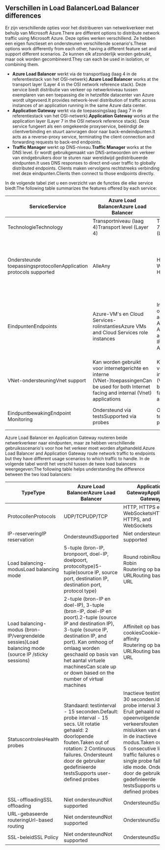 ## <a name="load-balancer-differences"></a><span data-ttu-id="df769-101">Verschillen in Load Balancer</span><span class="sxs-lookup"><span data-stu-id="df769-101">Load Balancer differences</span></span>

<span data-ttu-id="df769-102">Er zijn verschillende opties voor het distribueren van netwerkverkeer met behulp van Microsoft Azure.</span><span class="sxs-lookup"><span data-stu-id="df769-102">There are different options to distribute network traffic using Microsoft Azure.</span></span> <span data-ttu-id="df769-103">Deze opties werken verschillend. Ze hebben een eigen functieset en ondersteunen verschillende scenario's.</span><span class="sxs-lookup"><span data-stu-id="df769-103">These options work differently from each other, having a different feature set and support different scenarios.</span></span> <span data-ttu-id="df769-104">Ze kunnen elk afzonderlijk worden gebruikt, maar ook worden gecombineerd.</span><span class="sxs-lookup"><span data-stu-id="df769-104">They can each be used in isolation, or combining them.</span></span>

* <span data-ttu-id="df769-105">**Azure Load Balancer** werkt via de transportlaag (laag 4 in de referentiestack van het OSI-netwerk).</span><span class="sxs-lookup"><span data-stu-id="df769-105">**Azure Load Balancer** works at the transport layer (Layer 4 in the OSI network reference stack).</span></span> <span data-ttu-id="df769-106">Deze service biedt distributie van verkeer op netwerkniveau tussen exemplaren van een toepassing die in hetzelfde datacenter van Azure wordt uitgevoerd.</span><span class="sxs-lookup"><span data-stu-id="df769-106">It provides network-level distribution of traffic across instances of an application running in the same Azure data center.</span></span>
* <span data-ttu-id="df769-107">**Application Gateway** werkt via de toepassingslaag (laag 7 in de referentiestack van het OSI-netwerk).</span><span class="sxs-lookup"><span data-stu-id="df769-107">**Application Gateway** works at the application layer (Layer 7 in the OSI network reference stack).</span></span> <span data-ttu-id="df769-108">Deze service fungeert als een omgekeerde proxyservice, beëindigt de clientverbinding en stuurt aanvragen door naar back-endeindpunten.</span><span class="sxs-lookup"><span data-stu-id="df769-108">It acts as a reverse-proxy service, terminating the client connection and forwarding requests to back-end endpoints.</span></span>
* <span data-ttu-id="df769-109">**Traffic Manager** werkt op DNS-niveau.</span><span class="sxs-lookup"><span data-stu-id="df769-109">**Traffic Manager** works at the DNS level.</span></span>  <span data-ttu-id="df769-110">Er wordt gebruikgemaakt van DNS-antwoorden om verkeer van eindgebruikers door te sturen naar wereldwijd gedistribueerde eindpunten.</span><span class="sxs-lookup"><span data-stu-id="df769-110">It uses DNS responses to direct end-user traffic to globally distributed endpoints.</span></span> <span data-ttu-id="df769-111">Clients maken vervolgens rechtstreeks verbinding met deze eindpunten.</span><span class="sxs-lookup"><span data-stu-id="df769-111">Clients then connect to those endpoints directly.</span></span>

<span data-ttu-id="df769-112">In de volgende tabel ziet u een overzicht van de functies die elke service biedt:</span><span class="sxs-lookup"><span data-stu-id="df769-112">The following table summarizes the features offered by each service:</span></span>

| <span data-ttu-id="df769-113">Service</span><span class="sxs-lookup"><span data-stu-id="df769-113">Service</span></span> | <span data-ttu-id="df769-114">Azure Load Balancer</span><span class="sxs-lookup"><span data-stu-id="df769-114">Azure Load Balancer</span></span> | <span data-ttu-id="df769-115">Application Gateway</span><span class="sxs-lookup"><span data-stu-id="df769-115">Application Gateway</span></span> | <span data-ttu-id="df769-116">Traffic Manager</span><span class="sxs-lookup"><span data-stu-id="df769-116">Traffic Manager</span></span> |
| --- | --- | --- | --- |
| <span data-ttu-id="df769-117">Technologie</span><span class="sxs-lookup"><span data-stu-id="df769-117">Technology</span></span> |<span data-ttu-id="df769-118">Transportniveau (laag 4)</span><span class="sxs-lookup"><span data-stu-id="df769-118">Transport level (Layer 4)</span></span> |<span data-ttu-id="df769-119">Toepassingsniveau (laag 7)</span><span class="sxs-lookup"><span data-stu-id="df769-119">Application level (Layer 7)</span></span> |<span data-ttu-id="df769-120">DNS-niveau</span><span class="sxs-lookup"><span data-stu-id="df769-120">DNS level</span></span> |
| <span data-ttu-id="df769-121">Ondersteunde toepassingsprotocollen</span><span class="sxs-lookup"><span data-stu-id="df769-121">Application protocols supported</span></span> |<span data-ttu-id="df769-122">Alle</span><span class="sxs-lookup"><span data-stu-id="df769-122">Any</span></span> |<span data-ttu-id="df769-123">HTTP, HTTPS en WebSockets</span><span class="sxs-lookup"><span data-stu-id="df769-123">HTTP, HTTPS, and WebSockets</span></span> |<span data-ttu-id="df769-124">Alle (voor eindpuntbewaking is een HTTP-eindpunt vereist)</span><span class="sxs-lookup"><span data-stu-id="df769-124">Any (An HTTP endpoint is required for endpoint monitoring)</span></span> |
| <span data-ttu-id="df769-125">Eindpunten</span><span class="sxs-lookup"><span data-stu-id="df769-125">Endpoints</span></span> |<span data-ttu-id="df769-126">Azure-VM's en Cloud Services-rolinstanties</span><span class="sxs-lookup"><span data-stu-id="df769-126">Azure VMs and Cloud Services role instances</span></span> |<span data-ttu-id="df769-127">Intern Azure-IP-adres, openbaar internet-IP-adres, Azure-VM of Azure Cloud Service</span><span class="sxs-lookup"><span data-stu-id="df769-127">Any Azure internal IP address, public internet IP address, Azure VM, or Azure Cloud Service</span></span> |<span data-ttu-id="df769-128">Azure-VM's, Cloud Services, Azure-web-apps en externe eindpunten</span><span class="sxs-lookup"><span data-stu-id="df769-128">Azure VMs, Cloud Services, Azure Web Apps, and external endpoints</span></span> |
| <span data-ttu-id="df769-129">VNet-ondersteuning</span><span class="sxs-lookup"><span data-stu-id="df769-129">Vnet support</span></span> |<span data-ttu-id="df769-130">Kan worden gebruikt voor internetgerichte en interne (VNet-)toepassingen</span><span class="sxs-lookup"><span data-stu-id="df769-130">Can be used for both Internet facing and internal (Vnet) applications</span></span> |<span data-ttu-id="df769-131">Kan worden gebruikt voor internetgerichte en interne (VNet-)toepassingen</span><span class="sxs-lookup"><span data-stu-id="df769-131">Can be used for both Internet facing and internal (Vnet) applications</span></span> |<span data-ttu-id="df769-132">Ondersteunt alleen internetgerichte toepassingen</span><span class="sxs-lookup"><span data-stu-id="df769-132">Only supports Internet-facing applications</span></span> |
| <span data-ttu-id="df769-133">Eindpuntbewaking</span><span class="sxs-lookup"><span data-stu-id="df769-133">Endpoint Monitoring</span></span> |<span data-ttu-id="df769-134">Ondersteund via tests</span><span class="sxs-lookup"><span data-stu-id="df769-134">Supported via probes</span></span> |<span data-ttu-id="df769-135">Ondersteund via tests</span><span class="sxs-lookup"><span data-stu-id="df769-135">Supported via probes</span></span> |<span data-ttu-id="df769-136">Ondersteund via HTTP/HTTPS GET</span><span class="sxs-lookup"><span data-stu-id="df769-136">Supported via HTTP/HTTPS GET</span></span> |

<span data-ttu-id="df769-137">Azure Load Balancer en Application Gateway routeren beide netwerkverkeer naar eindpunten, maar ze hebben verschillende gebruiksscenario's voor hoe het verkeer moet worden afgehandeld.</span><span class="sxs-lookup"><span data-stu-id="df769-137">Azure Load Balancer and Application Gateway route network traffic to endpoints but they have different usage scenarios to which traffic to handle.</span></span> <span data-ttu-id="df769-138">In de volgende tabel wordt het verschil tussen de twee load balancers weergegeven:</span><span class="sxs-lookup"><span data-stu-id="df769-138">The following table helps understanding the difference between the two load balancers:</span></span>

| <span data-ttu-id="df769-139">Type</span><span class="sxs-lookup"><span data-stu-id="df769-139">Type</span></span> | <span data-ttu-id="df769-140">Azure Load Balancer</span><span class="sxs-lookup"><span data-stu-id="df769-140">Azure Load Balancer</span></span> | <span data-ttu-id="df769-141">Application Gateway</span><span class="sxs-lookup"><span data-stu-id="df769-141">Application Gateway</span></span> |
| --- | --- | --- |
| <span data-ttu-id="df769-142">Protocollen</span><span class="sxs-lookup"><span data-stu-id="df769-142">Protocols</span></span> |<span data-ttu-id="df769-143">UDP/TCP</span><span class="sxs-lookup"><span data-stu-id="df769-143">UDP/TCP</span></span> |<span data-ttu-id="df769-144">HTTP, HTTPS en WebSockets</span><span class="sxs-lookup"><span data-stu-id="df769-144">HTTP, HTTPS, and WebSockets</span></span> |
| <span data-ttu-id="df769-145">IP-reservering</span><span class="sxs-lookup"><span data-stu-id="df769-145">IP reservation</span></span> |<span data-ttu-id="df769-146">Ondersteund</span><span class="sxs-lookup"><span data-stu-id="df769-146">Supported</span></span> |<span data-ttu-id="df769-147">Niet ondersteund</span><span class="sxs-lookup"><span data-stu-id="df769-147">Not supported</span></span> |
| <span data-ttu-id="df769-148">Load balancing-modus</span><span class="sxs-lookup"><span data-stu-id="df769-148">Load balancing mode</span></span> |<span data-ttu-id="df769-149">5-tuple (bron-IP, bronpoort, doel-IP, doelpoort, protocoltype)</span><span class="sxs-lookup"><span data-stu-id="df769-149">5-tuple(source IP, source port, destination IP, destination port, protocol type)</span></span> |<span data-ttu-id="df769-150">Round robin</span><span class="sxs-lookup"><span data-stu-id="df769-150">Round Robin</span></span><br><span data-ttu-id="df769-151">Routering op basis van URL</span><span class="sxs-lookup"><span data-stu-id="df769-151">Routing based on URL</span></span> |
| <span data-ttu-id="df769-152">Load balancing-modus (bron-IP/vergrendelde sessies)</span><span class="sxs-lookup"><span data-stu-id="df769-152">Load balancing mode (source IP /sticky sessions)</span></span> |<span data-ttu-id="df769-153">2-tuple (bron-IP en doel-IP), 3-tuple (bron-IP, doel-IP en poort).</span><span class="sxs-lookup"><span data-stu-id="df769-153">2-tuple (source IP and destination IP), 3-tuple (source IP, destination IP, and port).</span></span> <span data-ttu-id="df769-154">Kan omhoog of omlaag worden geschaald op basis van het aantal virtuele machines</span><span class="sxs-lookup"><span data-stu-id="df769-154">Can scale up or down based on the number of virtual machines</span></span> |<span data-ttu-id="df769-155">Affiniteit op basis van cookies</span><span class="sxs-lookup"><span data-stu-id="df769-155">Cookie-based affinity</span></span><br><span data-ttu-id="df769-156">Routering op basis van URL</span><span class="sxs-lookup"><span data-stu-id="df769-156">Routing based on URL</span></span> |
| <span data-ttu-id="df769-157">Statuscontroles</span><span class="sxs-lookup"><span data-stu-id="df769-157">Health probes</span></span> |<span data-ttu-id="df769-158">Standaard: testinterval - 15 seconden.</span><span class="sxs-lookup"><span data-stu-id="df769-158">Default: probe interval - 15 secs.</span></span> <span data-ttu-id="df769-159">Uit rotatie gehaald: 2 doorlopende fouten.</span><span class="sxs-lookup"><span data-stu-id="df769-159">Taken out of rotation: 2 Continuous failures.</span></span> <span data-ttu-id="df769-160">Ondersteunt door de gebruiker gedefinieerde tests</span><span class="sxs-lookup"><span data-stu-id="df769-160">Supports user-defined probes</span></span> |<span data-ttu-id="df769-161">Inactieve testinterval - 30 seconden.</span><span class="sxs-lookup"><span data-stu-id="df769-161">Idle probe interval 30 secs.</span></span> <span data-ttu-id="df769-162">Eruit gehaald na 5 opeenvolgende live verkeersfouten of het mislukken van één test in de inactieve modus.</span><span class="sxs-lookup"><span data-stu-id="df769-162">Taken out after 5 consecutive live traffic failures or a single probe failure in idle mode.</span></span> <span data-ttu-id="df769-163">Ondersteunt door de gebruiker gedefinieerde tests</span><span class="sxs-lookup"><span data-stu-id="df769-163">Supports user-defined probes</span></span> |
| <span data-ttu-id="df769-164">SSL-offloading</span><span class="sxs-lookup"><span data-stu-id="df769-164">SSL offloading</span></span> |<span data-ttu-id="df769-165">Niet ondersteund</span><span class="sxs-lookup"><span data-stu-id="df769-165">Not supported</span></span> |<span data-ttu-id="df769-166">Ondersteund</span><span class="sxs-lookup"><span data-stu-id="df769-166">Supported</span></span> |
| <span data-ttu-id="df769-167">URL-gebaseerde routering</span><span class="sxs-lookup"><span data-stu-id="df769-167">Url-based routing</span></span> | <span data-ttu-id="df769-168">Niet ondersteund</span><span class="sxs-lookup"><span data-stu-id="df769-168">Not supported</span></span> | <span data-ttu-id="df769-169">Ondersteund</span><span class="sxs-lookup"><span data-stu-id="df769-169">Supported</span></span>|
| <span data-ttu-id="df769-170">SSL-beleid</span><span class="sxs-lookup"><span data-stu-id="df769-170">SSL Policy</span></span> | <span data-ttu-id="df769-171">Niet ondersteund</span><span class="sxs-lookup"><span data-stu-id="df769-171">Not supported</span></span> | <span data-ttu-id="df769-172">Ondersteund</span><span class="sxs-lookup"><span data-stu-id="df769-172">Supported</span></span>|
